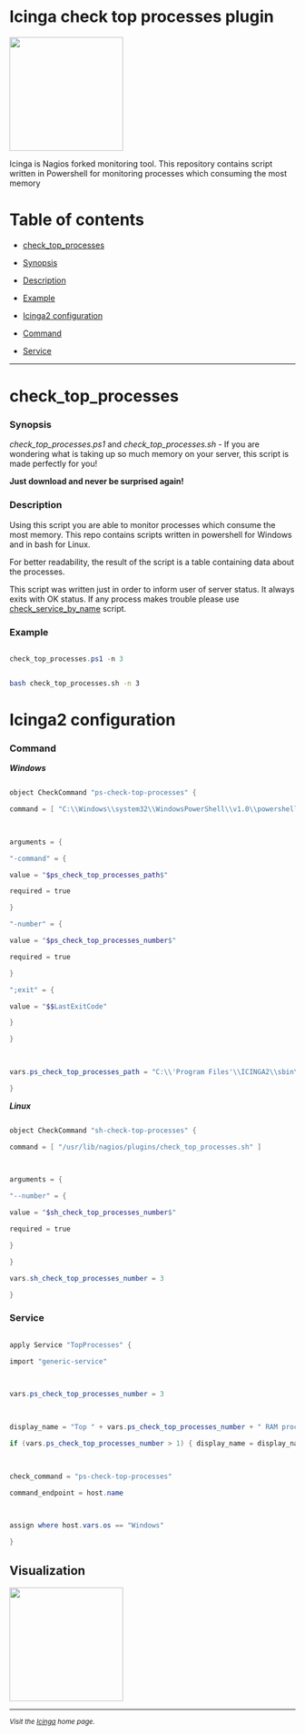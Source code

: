 
# Icinga check top processes plugin

<a  href="https://icinga.com/"><img  src="https://warlord0blog.files.wordpress.com/2020/06/icinga2_logo.png?w=712"  width="200"/></a>

  

Icinga is Nagios forked monitoring tool. This repository contains script written in Powershell for monitoring processes which consuming the most memory

  

# Table of contents

*  [check_top_processes](#check_top_processes)

+  [Synopsis](#synopsis)

+  [Description](#description)

+  [Example](#example)

*  [Icinga2 configuration](#icinga2-configuration)

+  [Command](#command)

+  [Service](#service)

  

---

# check_top_processes

  

### Synopsis

*check_top_processes.ps1* and *check_top_processes.sh* - If you are wondering what is taking up so much memory on your server, this script is made perfectly for you!

**Just download and never be surprised again!**

### Description

Using this script you are able to monitor processes which consume the most memory. This repo contains scripts written in powershell for Windows and in bash for Linux.

For better readability, the result of the script is a table containing data about the processes.

This script was written just in order to inform user of server status. It always exits with OK status. If any process makes trouble please use [check_service_by_name] script.

### Example

```powershell

check_top_processes.ps1 -n 3

```

```bash

bash check_top_processes.sh -n 3

```

  
  
  

# Icinga2 configuration

### Command

  

***Windows***

```powershell

object CheckCommand "ps-check-top-processes" {

command = [ "C:\\Windows\\system32\\WindowsPowerShell\\v1.0\\powershell.exe" ]

  

arguments = {

"-command" = {

value = "$ps_check_top_processes_path$"

required = true

}

"-number" = {

value = "$ps_check_top_processes_number$"

required = true

}

";exit" = {

value = "$$LastExitCode"

}

}

  

vars.ps_check_top_processes_path = "C:\\'Program Files'\\ICINGA2\\sbin\\check_top_processes.ps1"

}

```

***Linux***

```powershell

object CheckCommand "sh-check-top-processes" {

command = [ "/usr/lib/nagios/plugins/check_top_processes.sh" ]

  

arguments = {

"--number" = {

value = "$sh_check_top_processes_number$"

required = true

}

}

vars.sh_check_top_processes_number = 3

}

```

  

### Service

  

```powershell

apply Service "TopProcesses" {

import "generic-service"

  

vars.ps_check_top_processes_number = 3

  

display_name = "Top " + vars.ps_check_top_processes_number + " RAM process"

if (vars.ps_check_top_processes_number > 1) { display_name = display_name + "es" }

  

check_command = "ps-check-top-processes"

command_endpoint = host.name

  

assign where host.vars.os == "Windows"

}

```

  ## Visualization
  <img  src="https://github.com/K0nicki/Icinga-check-top-processes/tree/master/topProcessExampleImg.png"  width="200"/>

---

  

<small> *Visit the [Icinga] home page.*

  

[Icinga]: https://icinga.com/

[check_service_by_name]: https://github.com/K0nicki/Icinga-check-service